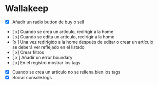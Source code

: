 # Wallakeep

- [x] Añadir un radio button de buy o sell
- [ x] Cuando se crea un artículo, redirigir a la home
- [ x] Cuando se edita un artículo, redirigir a la home
- [x ] Una vez redirigido a la home después de editar o crear un artículo se deberá ver reflejado en el listado
- [ x] Crear filtros
- [ x ] Añadir un error boundary
- [ x] En el registro mostrar los tags
- [x] Cuando se crea un artículo no se rellena bien los tags
- [x] Borrar console.logs
